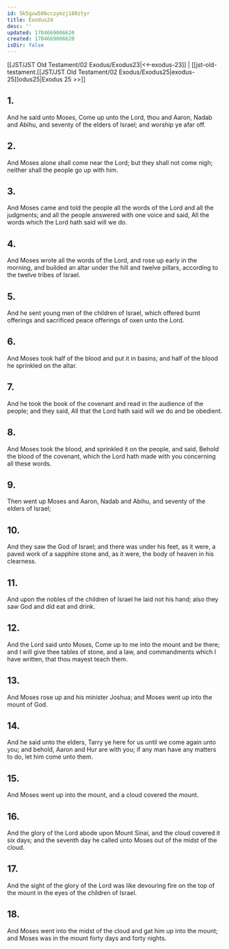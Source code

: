```yaml
---
id: 5k5gxw506cczymzj180ztyr
title: Exodus24
desc: ''
updated: 1704669006620
created: 1704669006620
isDir: false
---
```

[[JST/JST Old Testament/02 Exodus/Exodus23|<<-exodus-23]] | [[jst-old-testament.[[JST/JST Old Testament/02 Exodus/Exodus25|exodus-25]]odus25|Exodus 25 >>]]
## 1.
And he said unto Moses, Come up unto the Lord, thou and Aaron, Nadab and Abihu, and seventy of the elders of Israel; and worship ye afar off.
## 2.
And Moses alone shall come near the Lord; but they shall not come nigh; neither shall the people go up with him.
## 3.
And Moses came and told the people all the words of the Lord and all the judgments; and all the people answered with one voice and said, All the words which the Lord hath said will we do.
## 4.
And Moses wrote all the words of the Lord, and rose up early in the morning, and builded an altar under the hill and twelve pillars, according to the twelve tribes of Israel.
## 5.
And he sent young men of the children of Israel, which offered burnt offerings and sacrificed peace offerings of oxen unto the Lord.
## 6.
And Moses took half of the blood and put it in basins; and half of the blood he sprinkled on the altar.
## 7.
And he took the book of the covenant and read in the audience of the people; and they said, All that the Lord hath said will we do and be obedient.
## 8.
And Moses took the blood, and sprinkled it on the people, and said, Behold the blood of the covenant, which the Lord hath made with you concerning all these words.
## 9.
Then went up Moses and Aaron, Nadab and Abihu, and seventy of the elders of Israel;
## 10.
And they saw the God of Israel; and there was under his feet, as it were, a paved work of a sapphire stone and, as it were, the body of heaven in his clearness.
## 11.
And upon the nobles of the children of Israel he laid not his hand; also they saw God and did eat and drink.
## 12.
And the Lord said unto Moses, Come up to me into the mount and be there; and I will give thee tables of stone, and a law, and commandments which I have written, that thou mayest teach them.
## 13.
And Moses rose up and his minister Joshua; and Moses went up into the mount of God.
## 14.
And he said unto the elders, Tarry ye here for us until we come again unto you; and behold, Aaron and Hur are with you; if any man have any matters to do, let him come unto them.
## 15.
And Moses went up into the mount, and a cloud covered the mount.
## 16.
And the glory of the Lord abode upon Mount Sinai, and the cloud covered it six days; and the seventh day he called unto Moses out of the midst of the cloud.
## 17.
And the sight of the glory of the Lord was like devouring fire on the top of the mount in the eyes of the children of Israel.
## 18.
And Moses went into the midst of the cloud and gat him up into the mount; and Moses was in the mount forty days and forty nights.

